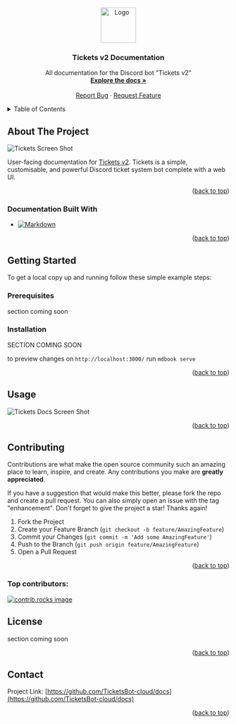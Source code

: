 <!-- Improved compatibility of back to top link: See: https://github.com/othneildrew/Best-README-Template/pull/73 -->
<a id="readme-top"></a>



<!-- PROJECT SHIELDS -->
<!--
*** I'm using markdown "reference style" links for readability.
*** Reference links are enclosed in brackets [ ] instead of parentheses ( ).
*** See the bottom of this document for the declaration of the reference variables
*** for contributors-url, forks-url, etc. This is an optional, concise syntax you may use.
*** https://www.markdownguide.org/basic-syntax/#reference-style-links
-->
<!-- [![Contributors][contributors-shield]][contributors-url]
[![Forks][forks-shield]][forks-url]
[![Stargazers][stars-shield]][stars-url]
[![Issues][issues-shield]][issues-url]
[![project_license][license-shield]][license-url] -->


<!--FIX -->
<!-- PROJECT LOGO -->
<br />
<div align="center">
  <a href="https://github.com/TicketsBot-cloud/docs">
    <img src="/src/img/tickets_docs_readme_logo.webp" alt="Logo" width="80" height="80">
  </a>

<h3 align="center">Tickets v2 Documentation</h3>

  <p align="center">
    All documentation for the Discord bot "Tickets v2"
    <br />
    <a href="https://docs.tickets.bot/"><strong>Explore the docs »</strong></a>
    <br />
    <br />
    <a href="https://github.com/TicketsBot-cloud/docs/issues/new?labels=bug&template=bug-report---.md">Report Bug</a>
    &middot;
    <a href="https://github.com/TicketsBot-cloud/docs/issues/new?labels=enhancement&template=feature-request---.md">Request Feature</a>
  </p>
</div>



<!-- TABLE OF CONTENTS -->
<details>
  <summary>Table of Contents</summary>
  <ol>
    <li>
      <a href="#about-the-project">About The Project</a>
      <ul>
        <li><a href="#built-with">Documentation Built With</a></li>
      </ul>
    </li>
    <li>
      <a href="#getting-started">Getting Started</a>
      <ul>
        <li><a href="#prerequisites">Prerequisites</a></li>
        <li><a href="#installation">Installation</a></li>
      </ul>
    </li>
    <li><a href="#usage">Usage</a></li>
    <li><a href="#contributing">Contributing</a></li>
    <li><a href="#license">License</a></li>
    <li><a href="#contact">Contact</a></li>
  </ol>
</details>



<!-- ABOUT THE PROJECT -->
## About The Project

![Tickets Screen Shot](/src/img/tickets_docs_readme_intro.webp)

User-facing documentation for [Tickets v2](https://tickets.bot). Tickets is a simple, customisable, and powerful Discord ticket system bot complete with a web UI.


<p align="right">(<a href="#readme-top">back to top</a>)</p>



### Documentation Built With

* [![Markdown][Markdown.org]][Markdown-url]


<p align="right">(<a href="#readme-top">back to top</a>)</p>



<!-- GETTING STARTED -->
## Getting Started

To get a local copy up and running follow these simple example steps:

### Prerequisites

section coming soon

### Installation

SECTION COMING SOON

to preview changes on `http://localhost:3000/` run `mdbook serve`

<p align="right">(<a href="#readme-top">back to top</a>)</p>



<!-- USAGE EXAMPLES -->
## Usage

![Tickets Docs Screen Shot](/src/img/tickets_docs_readme_usage.webp)


<p align="right">(<a href="#readme-top">back to top</a>)</p>



<!-- CONTRIBUTING -->
## Contributing

Contributions are what make the open source community such an amazing place to learn, inspire, and create. Any contributions you make are **greatly appreciated**.

If you have a suggestion that would make this better, please fork the repo and create a pull request. You can also simply open an issue with the tag "enhancement".
Don't forget to give the project a star! Thanks again!

1. Fork the Project
2. Create your Feature Branch (`git checkout -b feature/AmazingFeature`)
3. Commit your Changes (`git commit -m 'Add some AmazingFeature'`)
4. Push to the Branch (`git push origin feature/AmazingFeature`)
5. Open a Pull Request


<p align="right">(<a href="#readme-top">back to top</a>)</p>

### Top contributors:

<a href="https://github.com/TicketsBot-cloud/docs/graphs/contributors">
  <img src="https://contrib.rocks/image?repo=TicketsBot-cloud/docs" alt="contrib.rocks image" />
</a>



<!-- LICENSE -->
## License

section coming soon

<p align="right">(<a href="#readme-top">back to top</a>)</p>



<!-- CONTACT -->
## Contact

Project Link: [https://github.com/TicketsBot-cloud/docs](https://github.com/TicketsBot-cloud/docs)

<p align="right">(<a href="#readme-top">back to top</a>)</p>




<!-- MARKDOWN LINKS & IMAGES -->
<!-- https://www.markdownguide.org/basic-syntax/#reference-style-links -->
[contributors-shield]: https://img.shields.io/github/contributors/TicketsBot-cloud/docs.svg?style=for-the-badge
[contributors-url]: https://github.com/TicketsBot-cloud/docs/graphs/contributors
[forks-shield]: https://img.shields.io/github/forks/TicketsBot-cloud/docs.svg?style=for-the-badge
[forks-url]: https://github.com/TicketsBot-cloud/docs/network/members
[stars-shield]: https://img.shields.io/github/stars/TicketsBot-cloud/docs.svg?style=for-the-badge
[stars-url]: https://github.com/TicketsBot-cloud/docs/stargazers
[issues-shield]: https://img.shields.io/github/issues/TicketsBot-cloud/docs.svg?style=for-the-badge
[issues-url]: https://github.com/TicketsBot-cloud/docs/issues
[Markdown.org]: https://img.shields.io/badge/markdown-000000?style=for-the-badge&logo=markdown&logoColor=white
[Markdown-url]: https://www.markdownguide.org/
[Docker]: https://img.shields.io/badge/docker-2496ED?style=for-the-badge&logo=docker&logoColor=white
[Docker-url]: https://www.docker.com/

